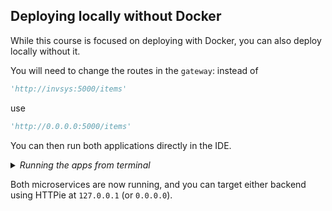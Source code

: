 ## Deploying locally without Docker


While this course is focused on deploying with Docker, you can also deploy locally without it. 

You will need to change the routes in the `gateway`:
instead of 
```python
'http://invsys:5000/items'
```

use 

```python
'http://0.0.0.0:5000/items'
```

You can then run both applications directly in the IDE.


<details>
<summary><i>Running the apps from terminal</i></summary>
You can also open two terminal windows in the IDE. 


In the first one, navigate to `invsys` using `cd` and then run 
```shell

$ python3 api.py
```

In the other terminal window, do the same but in the `gateway` directory: 
```shell

$ python3 application.py
```
</details>

Both microservices are now running, and 
you can target either backend using HTTPie at `127.0.0.1` (or `0.0.0.0`).
